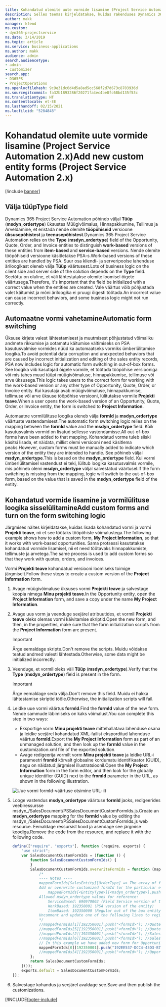 ```yaml
---
title: Kohandatud olemite uute vormide lisamine (Project Service Automation 2.x)
description: Selles teemas kirjeldatakse, kuidas rakenduses Dynamics 365 Project Service Automation 2.x müügivõimalustele, hinnapakkumistele, tellimustele või arvetele kohandatud olemi vorme lisada.
author: makk
manager: kfend
ms.custom:
- dyn365-projectservice
ms.date: 3/14/2019
ms.topic: article
ms.service: business-applications
ms.author: makk
audience: admin
search.audienceType:
- admin
- customizer
search.app:
- D365PS
- ProjectOperations
ms.openlocfilehash: 9c9e31dc6d4d5a8ad5cc568f2d7d673c8703936d
ms.sourcegitcommit: fa32b1893286f20271fa4ec4be8fc68bd135f53c
ms.translationtype: HT
ms.contentlocale: et-EE
ms.lasthandoff: 02/15/2021
ms.locfileid: "5284848"
---
```

# <a name="add-new-custom-entity-forms-project-service-automation-2x"></a><span data-ttu-id="ec3d4-103">Kohandatud olemite uute vormide lisamine (Project Service Automation 2.x)</span><span class="sxs-lookup"><span data-stu-id="ec3d4-103">Add new custom entity forms (Project Service Automation 2.x)</span></span>

[!include [banner](../../includes/psa-now-project-operations.md)]

## <a name="type-field"></a><span data-ttu-id="ec3d4-104">Välja tüüp</span><span class="sxs-lookup"><span data-stu-id="ec3d4-104">Type field</span></span> 

<span data-ttu-id="ec3d4-105">Dynamics 365 Project Service Automation põhineb väljal **Tüüp** (**msdyn\_ordertype**) üksustes Müügivõimalus, Hinnapakkumine, Tellimus ja Arveldamine, et eristada nende olemite **tööpõhiseid** versioone **üksusepõhistest** ja **teenusepõhistest**.</span><span class="sxs-lookup"><span data-stu-id="ec3d4-105">Dynamics 365 Project Service Automation relies on the **Type** (**msdyn\_ordertype**) field of the Opportunity, Quote, Order, and Invoice entities to distinguish **work-based** versions of these entities from **item-based** and **service-based** versions.</span></span> <span data-ttu-id="ec3d4-106">Nende olemite tööpõhiseid versioone käsitletakse PSA-s.</span><span class="sxs-lookup"><span data-stu-id="ec3d4-106">Work-based versions of these entities are handled by PSA.</span></span> <span data-ttu-id="ec3d4-107">Suur osa kliendi- ja serveripoolse lahenduse äriloogikast oleneb välja **Tüüp** väärtusest.</span><span class="sxs-lookup"><span data-stu-id="ec3d4-107">Lots of business logic on the client side and server side of the solution depends on the **Type** field.</span></span> <span data-ttu-id="ec3d4-108">Seetõttu on oluline, et väli lähtestatakse olemite loomisel õigete väärtusega.</span><span class="sxs-lookup"><span data-stu-id="ec3d4-108">Therefore, it's important that the field be initialized with a correct value when the entities are created.</span></span> <span data-ttu-id="ec3d4-109">Vale väärtus võib põhjustada valet käitumist ja mõni äriloogika ei pruugi õigesti töötada.</span><span class="sxs-lookup"><span data-stu-id="ec3d4-109">An incorrect value can cause incorrect behaviors, and some business logic might not run correctly.</span></span>

## <a name="automatic-form-switching"></a><span data-ttu-id="ec3d4-110">Automaatne vormi vahetamine</span><span class="sxs-lookup"><span data-stu-id="ec3d4-110">Automatic form switching</span></span>

<span data-ttu-id="ec3d4-111">Üksuse kirjete valest lähtestamisest ja muutmisest põhjustatud võimaliku andmete rikkumise ja ootamatu käitumise vältimiseks on PSA kasutusvalmise vormides nüüd ka automaatseks vormiks ümberlülitamise loogika.</span><span class="sxs-lookup"><span data-stu-id="ec3d4-111">To avoid potential data corruption and unexpected behaviors that are caused by incorrect initialization and editing of the sales entity records, PSA now includes logic for automatic form switching in out-of-box forms.</span></span> <span data-ttu-id="ec3d4-112">See loogika viib kasutajad õigele vormile, et töötada tööpõhise versiooniga või mis tahes muud tüüpi müügivõimaluse, hinnapakkumise, tellimuse või arve üksusega.</span><span class="sxs-lookup"><span data-stu-id="ec3d4-112">This logic takes users to the correct form for working with the work-based version or any other type of Opportunity, Quote, Order, or Invoice entity.</span></span> <span data-ttu-id="ec3d4-113">Kui kasutaja avab müügivõimaluse, hinnapakkumise, tellimuse või arve üksuse tööpõhise versiooni, lülitutakse vormile **Projekti teave**.</span><span class="sxs-lookup"><span data-stu-id="ec3d4-113">When a user opens the work-based version of an Opportunity, Quote, Order, or Invoice entity, the form is switched to **Project Information**.</span></span>

<span data-ttu-id="ec3d4-114">Automaatne vormilülituse loogika oleneb välja **formId** ja **msdyn\_ordertype** väärtuste vastendamisest.</span><span class="sxs-lookup"><span data-stu-id="ec3d4-114">The automatic form switching logic relies on the mapping between the **formId** value and the **msdyn\_ordertype** field.</span></span> <span data-ttu-id="ec3d4-115">Kõik kasutusvalmis vormid on lisatud sellesse vastendamisse.</span><span class="sxs-lookup"><span data-stu-id="ec3d4-115">All out-of-box forms have been added to that mapping.</span></span> <span data-ttu-id="ec3d4-116">Kohandatud vorme tuleb siiski käsitsi lisada, et näidata, millist olemi versiooni need käsitlema peaks.</span><span class="sxs-lookup"><span data-stu-id="ec3d4-116">However, custom forms must be manually added to indicate which version of the entity they are intended to handle.</span></span> <span data-ttu-id="ec3d4-117">See põhineb väljal **msdyn\_ordertype**.</span><span class="sxs-lookup"><span data-stu-id="ec3d4-117">This is based on the **msdyn\_ordertype** field.</span></span> <span data-ttu-id="ec3d4-118">Kui vormi ümberlülitamisel vastendust ei teki, lülitub loogika kasutusvalmis vormile, mis põhineb olemi **msdyn\_ordertype** väljal salvestatud väärtusel.</span><span class="sxs-lookup"><span data-stu-id="ec3d4-118">If the form switching is missing from the mapping, logic will switch to the out-of-box form, based on the value that is saved in the **msdyn\_ordertype** field of the entity.</span></span>

## <a name="add-custom-forms-and-turn-on-the-form-switching-logic"></a><span data-ttu-id="ec3d4-119">Kohandatud vormide lisamine ja vormilülituse loogika sisselülitamine</span><span class="sxs-lookup"><span data-stu-id="ec3d4-119">Add custom forms and turn on the form switching logic</span></span>

<span data-ttu-id="ec3d4-120">Järgmises näites kirjeldatakse, kuidas lisada kohandatud vormi ja vormi **Projekti teave**, nii et see töötaks tööpõhiste võimalustega.</span><span class="sxs-lookup"><span data-stu-id="ec3d4-120">The following example shows how to add a custom form, **My Project Information**, so that it works with work-based opportunities.</span></span> <span data-ttu-id="ec3d4-121">Sama protsessi kasutatakse kohandatud vormide lisamisel, nii et need töötavaks hinnapakkumiste, tellimuste ja arvetega.</span><span class="sxs-lookup"><span data-stu-id="ec3d4-121">The same process is used to add custom forms so that they work with quotes, orders, and invoices.</span></span>

<span data-ttu-id="ec3d4-122">Vormi **Projekti teave** kohandatud versiooni loomiseks toimige järgmiselt.</span><span class="sxs-lookup"><span data-stu-id="ec3d4-122">Follow these steps to create a custom version of the **Project Information** form.</span></span>

1. <span data-ttu-id="ec3d4-123">Avage müügivõimaluse üksuses vormi **Projekti teave** ja salvestage koopia nimega **Minu projekti teave**.</span><span class="sxs-lookup"><span data-stu-id="ec3d4-123">In the Opportunity entity, open the **Project Information** form, and save a copy under the name **My Project Information**.</span></span>
2. <span data-ttu-id="ec3d4-124">Avage uus vorm ja veenduge seejärel atribuutides, et vormil **Projekti teave** oleks olemas vormi käivitamise skriptid.</span><span class="sxs-lookup"><span data-stu-id="ec3d4-124">Open the new form, and then, in the properties, make sure that the form initialization scripts from the **Project Information** form are present.</span></span> 

    > [!IMPORTANT]
    > <span data-ttu-id="ec3d4-125">Ärge eemaldage skripte.</span><span class="sxs-lookup"><span data-stu-id="ec3d4-125">Don't remove the scripts.</span></span> <span data-ttu-id="ec3d4-126">Muidu võidakse teatud andmed valesti lähtestada.</span><span class="sxs-lookup"><span data-stu-id="ec3d4-126">Otherwise, some data might be initialized incorrectly.</span></span>

3. <span data-ttu-id="ec3d4-127">Veenduge, et vormil oleks väli **Tüüp** (**msdyn\_ordertype**).</span><span class="sxs-lookup"><span data-stu-id="ec3d4-127">Verify that the **Type** (**msdyn\_ordertype**) field is present in the form.</span></span> 

    > [!IMPORTANT]
    > <span data-ttu-id="ec3d4-128">Ärge eemaldage seda välja.</span><span class="sxs-lookup"><span data-stu-id="ec3d4-128">Don't remove this field.</span></span> <span data-ttu-id="ec3d4-129">Muidu ei hakka lähtestamise skriptid tööle.</span><span class="sxs-lookup"><span data-stu-id="ec3d4-129">Otherwise, the initialization scripts will fail.</span></span>

4. <span data-ttu-id="ec3d4-130">Leidke uue vormi väärtus **formId**.</span><span class="sxs-lookup"><span data-stu-id="ec3d4-130">Find the **formId** value of the new form.</span></span> <span data-ttu-id="ec3d4-131">Nende sammude läbimiseks on kaks võimalust.</span><span class="sxs-lookup"><span data-stu-id="ec3d4-131">You can complete this step in two ways:</span></span>

    - <span data-ttu-id="ec3d4-132">Eksportige vorm **Minu projekti teave** mittehallatava lahenduse osana ja leidke seejärel kohandatud XML-failist eksporditud lahenduse väärtus **formId**.</span><span class="sxs-lookup"><span data-stu-id="ec3d4-132">Export the **My Project Information** form as part of an unmanaged solution, and then look up the **formId** value in the customization.xml file of the exported solution.</span></span>
    - <span data-ttu-id="ec3d4-133">Avage redigeerija vormilt vorm **Minu projekti teave** ja leidke URL-i parameetri **fromId** kõrvalt globaalne kordumatu identifikaator (GUID), nagu on näidatud järgmisel illustratsioonil.</span><span class="sxs-lookup"><span data-stu-id="ec3d4-133">Open the **My Project Information** form in the form editor, and then look for the globally unique identifier (GUID) next to the **fromId** parameter in the URL, as shown in the following illustration.</span></span>

    ![Uue vormi formId-väärtuse otsimine URL-ilt](media/how-to-add-custom-forms-in-v2.0.png)

5. <span data-ttu-id="ec3d4-135">Looge vastendus **msdyn\_ordertype** väärtuse **formId** jaoks, redigeerides veebiressursse msdyn\_/SalesDocument/PSSalesDocumentCustomFormIds.js.</span><span class="sxs-lookup"><span data-stu-id="ec3d4-135">Create an **msdyn\_ordertype** mapping for the **formId** value by editing the msdyn\_/SalesDocument/PSSalesDocumentCustomFormIds.js web resource.</span></span> <span data-ttu-id="ec3d4-136">Eemaldage ressursist kood ja asendage see järgmise koodiga.</span><span class="sxs-lookup"><span data-stu-id="ec3d4-136">Remove the code from the resource, and replace it with the following code.</span></span>

    ```javascript
    define(["require", "exports"], function (require, exports) {
        "use strict";
        var SalesDocumentCustomFormIds = (function () {
            function SalesDocumentCustomFormIds() {
            }
            SalesDocumentCustomFormIds.overwriteFormIds = function (mappedFormIds) {
                /*
                ---- Notes ----
                mappedFormIds[SalesEntity][OrderType] => The array of forms IDs that support particular entity and order type
                Add or overwrite customized formId for the particular entity and order type by calling:
                    mappedFormIds[<EntityType>][<msdyn_ordertype>].push("<formId>");
                Allowed msdyn_ordertype values for reference:
                    ServiceBased: 690970002 (Field Service version of the entity)
                    WorkBased: 192350001 (PSA version of the entity)
                    ItemBased: 192350000 (Regular out of the box entity)
                Uncomment and update one of the following lines to register custom PSA form for required entity:
                */      
                //mappedFormIds[1][192350001].push("<formId>"); //Quote
                //mappedFormIds[5][192350001].push("<formId>"); //Quote Line
                //mappedFormIds[2][192350001].push("<formId>"); //Sales Order
                //mappedFormIds[6][192350001].push("<formId>"); //Sales Order Line
                // In this example we have added new form for Opportunity
                mappedFormIds[0][192350001].push("192EE537-DCC4-45D3-B7AF-EA694B9113D2"); //Opportunity
                //mappedFormIds[4][192350001].push("<formId>"); //Opportunity Line
            };
            return SalesDocumentCustomFormIds;
        }());
        exports.default = SalesDocumentCustomFormIds;
    });
    ```

6. <span data-ttu-id="ec3d4-137">Salvestage kohandus ja seejärel avaldage see.</span><span class="sxs-lookup"><span data-stu-id="ec3d4-137">Save and then publish the customizations.</span></span>


[!INCLUDE[footer-include](../../includes/footer-banner.md)]